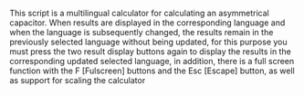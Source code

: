 This script is a multilingual calculator for calculating an asymmetrical capacitor. When results are displayed in the corresponding language and when the language is subsequently changed, the results remain in the previously selected language without being updated, for this purpose you must press the two result display buttons again to display the results in the corresponding updated selected language, in addition, there is a full screen function with the F [Fulscreen] buttons and the Esc [Escape] button, as well as support for scaling the calculator
